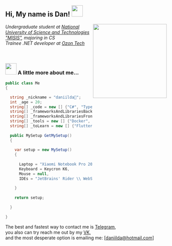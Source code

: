 <h2> Hi, My name is Dan! <img src="https://images-wixmp-ed30a86b8c4ca887773594c2.wixmp.com/f/cf21326d-2717-49d5-b176-471a8ef51eec/d8y62yc-a4500b09-e10f-484e-a09a-92e691c5676b.gif?token=eyJ0eXAiOiJKV1QiLCJhbGciOiJIUzI1NiJ9.eyJzdWIiOiJ1cm46YXBwOjdlMGQxODg5ODIyNjQzNzNhNWYwZDQxNWVhMGQyNmUwIiwiaXNzIjoidXJuOmFwcDo3ZTBkMTg4OTgyMjY0MzczYTVmMGQ0MTVlYTBkMjZlMCIsIm9iaiI6W1t7InBhdGgiOiJcL2ZcL2NmMjEzMjZkLTI3MTctNDlkNS1iMTc2LTQ3MWE4ZWY1MWVlY1wvZDh5NjJ5Yy1hNDUwMGIwOS1lMTBmLTQ4NGUtYTA5YS05MmU2OTFjNTY3NmIuZ2lmIn1dXSwiYXVkIjpbInVybjpzZXJ2aWNlOmZpbGUuZG93bmxvYWQiXX0.es7qC-M8CPkrBVIOCoUjP6UxuBE4Bf1YosgZfMWezpo" height="35"></h2>
<img align='right' src="https://media1.giphy.com/media/10dn7LeiXvMULK/giphy.gif?cid=ecf05e47r6yfdyvyerz5768job8l1ricehnf9pd38ulu1c4s&rid=giphy.gif&ct=g" width="230">
<p><em>Undergraduate student at <a href="https://en.misis.ru/">National University of Science and Technologies "MISIS"</a>, majoring in CS</br>Trainee .NET developer at <a href="https://ozon.dev/">Ozon Tech</a>
</em></p>



</br>

### <img src="https://images-wixmp-ed30a86b8c4ca887773594c2.wixmp.com/f/cf21326d-2717-49d5-b176-471a8ef51eec/d8y62yc-a4500b09-e10f-484e-a09a-92e691c5676b.gif?token=eyJ0eXAiOiJKV1QiLCJhbGciOiJIUzI1NiJ9.eyJzdWIiOiJ1cm46YXBwOjdlMGQxODg5ODIyNjQzNzNhNWYwZDQxNWVhMGQyNmUwIiwiaXNzIjoidXJuOmFwcDo3ZTBkMTg4OTgyMjY0MzczYTVmMGQ0MTVlYTBkMjZlMCIsIm9iaiI6W1t7InBhdGgiOiJcL2ZcL2NmMjEzMjZkLTI3MTctNDlkNS1iMTc2LTQ3MWE4ZWY1MWVlY1wvZDh5NjJ5Yy1hNDUwMGIwOS1lMTBmLTQ4NGUtYTA5YS05MmU2OTFjNTY3NmIuZ2lmIn1dXSwiYXVkIjpbInVybjpzZXJ2aWNlOmZpbGUuZG93bmxvYWQiXX0.es7qC-M8CPkrBVIOCoUjP6UxuBE4Bf1YosgZfMWezpo" height="35"> A little more about me...  


```C#
public class Me
{

  string _nickname = "daniilda🌈";
  int _age = 20;
  string[] _code = new [] {"C#", "TypeScript", "SQL", "HTML", "CSS"};
  string[] _frameworksAndLibrariesBack = new [] {"ASP.NET Core"};
  string[] _frameworksAndLibrariesFront = new [] {"React", "Blazor"};
  string[] _tools = new [] {"Docker", "Kubernetes", "Git", "PostgreSQL", "MSSQL", "MongoDB", "gRPC", "Kafka"};
  string[] _toLearn = new [] {"Flutter + Dart", "Vue", "Python", "Golang"}
  
  public MySetup GetMySetup()
  {
  
    var setup = new MySetup()
    {
    
      Laptop = "Xiaomi Notebook Pro 2018 I7",
      Keyboard = Keycron K6,
      Mouse = null,
      IDEs = "JetBrains' Rider \\ WebStorm \\ DataGrip"  
      
    }
    
    return setup;
    
  }
  
}
```

The best and fastest way to contact me is [Telegram](https://t.me/daniilda),</br>
you also can try reach me out by my [VK](https://vk.com/daniilda),</br>
and the most desperate option is emailing me: [daniilda@hotmail.com]


